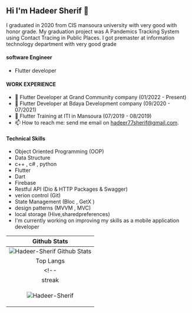 ## Hi I'm Hadeer Sherif 👋
 I graduated in 2020 from CIS mansoura university with very good with honor grade.
 My graduation project was A Pandemics Tracking System using Contact Tracing in Public Places.
 I got premaster at information technology department with very good grade 
 
 #### software Engineer
- Flutter developer

#### WORK EXPERIENCE
- 🔭 Flutter Developer at Grand Community company (01/2022 - Present)
- 🌱 Flutter Developer at Bdaya Development company (09/2020 - 07/2021)
- 👯 Flutter Training at ITI in Mansoura (07/2019 - 08/2019)
- 📫 How to reach me: send me email on hadeer77sherif@gmail.com.
 
#### Technical Skills
  - Object Oriented Programming (OOP)
  - Data Structure
  - c++ , c# , python
  - Flutter
  - Dart
  - Firebase
  - Restful API (Dio & HTTP Packages & Swagger)
  - verion control (Git)
  - State Management (Bloc , GetX )
  - design patterns (MVVM , MVC)
  - local storage (Hive,sharedpreferences)
  - I'm currently working on improving my skills as a mobile application developer
  
  
  
| Github Stats |
|:------------:|
|![Hadeer-Sherif Github Stats](https://github-readme-stats.vercel.app/api?username=Hadeer-Sherif&show_icons=true&theme=dracula)|
| Top Langs |
<!-- |[![Top Langs](https://github-readme-stats.vercel.app/api/top-langs/?username=Hadeer-Sherif&exclude_repo=ualehosaini.github.io,free-for-dev&layout=compact&langs_count=8)](https://github.com/ualehosaini)| -->
| streak |
|<p><img align="center" src="https://github-readme-streak-stats.herokuapp.com/?user=Hadeer-Sherif&" alt="Hadeer-Sherif" /></p> 
